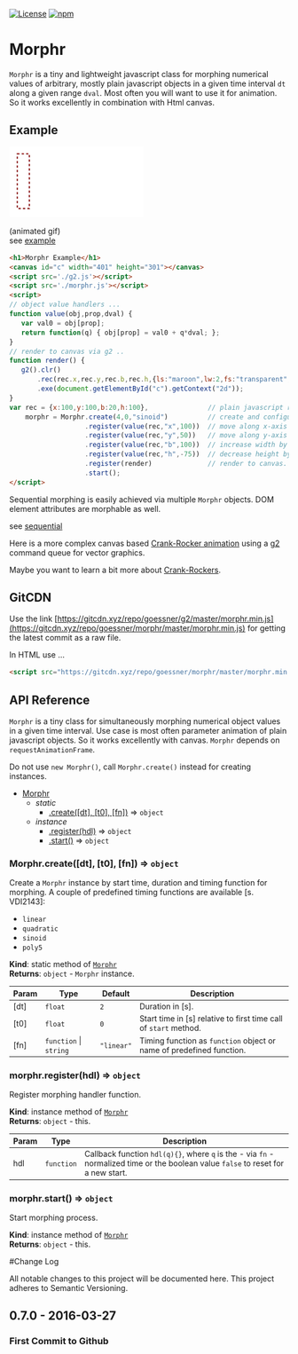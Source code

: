 [![License](http://img.shields.io/:license-mit-blue.svg)](https://github.com/goessner/g2/license.txt)
[![npm](https://img.shields.io/npm/v/morphr.svg)](https://www.npmjs.com/package/morphr)

# Morphr

<code>Morphr</code> is a tiny and lightweight javascript class for morphing numerical values of 
arbitrary, mostly plain javascript objects in a given time interval `dt` along a given range `dval`. 
Most often you will want to use it for animation. So it works excellently in combination with Html canvas.

## Example
![Morphr Example](./morphr.gif)

(animated gif)  
see [example](https://goessner.github.io/morphr/examples/simple.html)

```html
<h1>Morphr Example</h1>
<canvas id="c" width="401" height="301"></canvas>
<script src='./g2.js'></script>
<script src='./morphr.js'></script>
<script>
// object value handlers ...
function value(obj,prop,dval) {
   var val0 = obj[prop];
   return function(q) { obj[prop] = val0 + q*dval; };
}
// render to canvas via g2 ..
function render() {
   g2().clr()
       .rec(rec.x,rec.y,rec.b,rec.h,{ls:"maroon",lw:2,fs:"transparent",ld:[4,4]})
       .exe(document.getElementById("c").getContext("2d"));
}
var rec = {x:100,y:100,b:20,h:100},               // plain javascript rectangle object ... 
    morphr = Morphr.create(4,0,"sinoid")          // create and configure Morphr object ...
                   .register(value(rec,"x",100))  // move along x-axis by 100 in 4 s.
                   .register(value(rec,"y",50))   // move along y-axis by 50 in 4 s.
                   .register(value(rec,"b",100))  // increase width by 100 in 4 s.
                   .register(value(rec,"h",-75))  // decrease height by 75 in 4 s.
                   .register(render)              // render to canvas.
                   .start();
</script>
```
Sequential morphing is easily achieved via multiple <code>Morphr</code> objects. DOM element attributes are morphable as well.

see [sequential](https://goessner.github.io/morphr/examples/sequential.html)

Here is a more complex canvas based [Crank-Rocker animation](https://goessner.github.io/morphr/examples/complex.html) using
a [g2](https://github.com/goessner/g2) command queue for vector graphics.

Maybe you want to learn a bit more about [Crank-Rockers](https://github.com/goessner/crocker).

## GitCDN
Use the link [https://gitcdn.xyz/repo/goessner/g2/master/morphr.min.js](https://gitcdn.xyz/repo/goessner/morphr/master/morphr.min.js)
for getting the latest commit as a raw file.

In HTML use ...
```html
<script src="https://gitcdn.xyz/repo/goessner/morphr/master/morphr.min.js"></script>
```

## API Reference

`Morphr` is a tiny class for simultaneously morphing numerical object values in a given time interval.
Use case is most often parameter animation of plain javascript objects. So it works excellently with
canvas. `Morphr` depends on `requestAnimationFrame`.

Do not use `new Morphr()`, call `Morphr.create()` instead for creating instances.

* [Morphr](#Morphr)
  * _static_
    * [.create([dt], [t0], [fn])](#Morphr.create) ⇒ <code>object</code>
  * _instance_
    * [.register(hdl)](#Morphr+register) ⇒ <code>object</code>
    * [.start()](#Morphr+start) ⇒ <code>object</code>

<a name="Morphr.create"></a>
### Morphr.create([dt], [t0], [fn]) ⇒ <code>object</code>
Create a `Morphr` instance by start time, duration and timing function for morphing. A couple of predefined 
timing functions are available [s. VDI2143]:
  * `linear` 
  * `quadratic`
  * `sinoid`
  * `poly5`

**Kind**: static method of <code>[Morphr](#Morphr)</code>  
**Returns**: <code>object</code> - `Morphr` instance.  

| Param | Type | Default | Description |
| --- | --- | --- | --- |
| [dt] | <code>float</code> | <code>2</code> | Duration in [s]. |
| [t0] | <code>float</code> | <code>0</code> | Start time in [s] relative to first time call of `start` method. |
| [fn] | <code>function</code> &#124; <code>string</code> | <code>&quot;linear&quot;</code> | Timing function as `function` object or name of predefined function. |

<a name="Morphr+register"></a>
### morphr.register(hdl) ⇒ <code>object</code>
Register morphing handler function.

**Kind**: instance method of <code>[Morphr](#Morphr)</code>  
**Returns**: <code>object</code> - this.  

| Param | Type | Description |
| --- | --- | --- |
| hdl | <code>function</code> | Callback function `hdl(q){}`, where `q` is the - via `fn` - normalized time or the boolean value `false` to reset for a new start. |

<a name="Morphr+start"></a>
### morphr.start() ⇒ <code>object</code>
Start morphing process.

**Kind**: instance method of <code>[Morphr](#Morphr)</code>  
**Returns**: <code>object</code> - this.  


#Change Log

All notable changes to this project will be documented here. This project adheres to Semantic Versioning.

## 0.7.0 - 2016-03-27

### First Commit to Github
